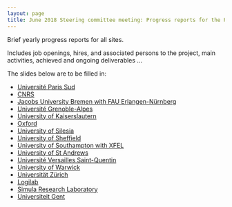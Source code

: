 ```yaml
---
layout: page
title: June 2018 Steering committee meeting: Progress reports for the Period January-June 2018
---
```


Brief yearly progress reports for all sites.

Includes job openings, hires, and associated persons to the project,
main activities, achieved and ongoing deliverables ...

The slides below are to be filled in:

- [Université Paris Sud](/meetings/2018-06-20EuropeanXFEL/ProgressReports/ParisSud)
- [CNRS](CNRS)
- [Jacobs University Bremen with FAU Erlangen-Nürnberg](JacU-FAU)
- [Université Grenoble-Alpes](UGA)
- [University of Kaiserslautern](Kaiserslautern)
- [Oxford](Oxford)
- [University of Silesia](Silesia)
- [University of Sheffield](Sheffield)
- [University of Southampton with XFEL](Southampton-XFEL)
- [University of St Andrews](StAndrews)
- [Université Versailles Saint-Quentin](UVersailles)
- [University of Warwick](Warwick)
- [Universität Zürich](Zurich)
- [Logilab](Logilab)
- [Simula Research Laboratory](Simula)
- [Universiteit Gent](UGent)

